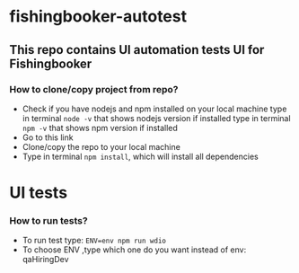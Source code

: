 # fishingbooker-autotest
## This repo contains UI automation tests UI for Fishingbooker

### How to clone/copy project from repo?

- Check if you have nodejs and npm installed on your local machine
  type in terminal `node -v` that shows nodejs version if installed
  type in terminal `npm -v` that shows npm version if installed
- Go to this link 
- Clone/copy the repo to your local machine
- Type in terminal `npm install`, which will install all dependencies

# UI tests

### How to run tests?

- To run test type:
  `ENV=env npm run wdio`
- To choose ENV ,type which one do you want instead of env:
  qaHiringDev



